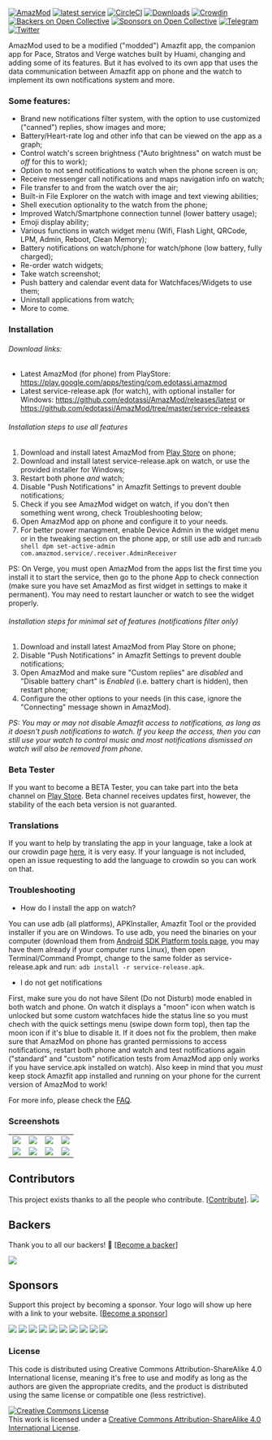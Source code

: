 [![AmazMod](https://img.shields.io/badge/AmazMod-your%20Amazfit-red.svg)](https://github.com/AmazMod/AmazMod)
[![latest service](https://img.shields.io/github/release/AmazMod/AmazMod.svg?label=latest%20release&style=flat)](https://github.com/AmazMod/AmazMod/releases/latest)
[![CircleCI](https://circleci.com/gh/AmazMod/AmazMod/tree/dev.svg?style=svg)](https://circleci.com/gh/AmazMod/AmazMod/tree/dev)
[![Downloads](https://img.shields.io/github/downloads/AmazMod/AmazMod/total.svg?style=flat)](https://github.com/AmazMod/AmazMod/releases/latest) [![Crowdin](https://d322cqt584bo4o.cloudfront.net/amazmod/localized.svg)](https://crowdin.com/project/amazmod) [![Backers on Open Collective](https://opencollective.com/amazmod-33/amazmoder/badge.svg)](#backers) [![Sponsors on Open Collective](https://opencollective.com/amazmod-33/tiers/onging-amazmoder/badge.svg)](#sponsors) [![Telegram](https://img.shields.io/badge/Follow%20us%20on-Telegram-blue.svg)](https://t.me/amazmod) [![Twitter](https://img.shields.io/twitter/follow/Amazmod.svg?style=popout)](https://twitter.com/amazmod)

AmazMod used to be a modified ("modded") Amazfit app, the companion app for Pace, Stratos and Verge watches built by Huami, changing and adding some of its features. But it has evolved to its own app that uses the data communication between Amazfit app on phone and the watch to implement its own notifications system and more.


### Some features:  
* Brand new notifications filter system, with the option to use customized ("canned") replies, show images and more;  
* Battery/Heart-rate log and other info that can be viewed on the app as a graph;  
* Control watch's screen brightness ("Auto brightness" on watch must be *off* for this to work);  
* Option to not send notifications to watch when the phone screen is on;  
* Receive messenger call notifications and maps navigation info on watch;
* File transfer to and from the watch over the air;
* Built-in File Explorer on the watch with image and text viewing abilities;
* Shell execution optionality to the watch from the phone;
* Improved Watch/Smartphone connection tunnel (lower battery usage);
* Emoji display ability;
* Various functions in watch widget menu (Wifi, Flash Light, QRCode, LPM, Admin, Reboot, Clean Memory);
* Battery notifications on watch/phone for watch/phone (low battery, fully charged);
* Re-order watch widgets;
* Take watch screenshot;
* Push battery and calendar event data for Watchfaces/Widgets to use them;
* Uninstall applications from watch;
* More to come.

### Installation

###### Download links:
* Latest AmazMod (for phone) from PlayStore: https://play.google.com/apps/testing/com.edotassi.amazmod
* Latest service-release.apk (for watch), with optional installer for Windows: https://github.com/edotassi/AmazMod/releases/latest
or
https://github.com/edotassi/AmazMod/tree/master/service-releases

###### Installation steps to use all features
1. Download and install latest AmazMod from [Play Store](https://play.google.com/store/apps/details?id=com.edotassi.amazmod) on phone;
2. Download and install latest service-release.apk on watch, or use the provided installer for Windows;
3. Restart both phone *and* watch;
4. Disable "Push Notifications" in Amazfit Settings to prevent double notifications;
5. Check if you see AmazMod widget on watch, if you don't then something went wrong, check Troubleshooting below;
6. Open AmazMod app on phone and configure it to your needs.
7. For better power managment, enable Device Admin in the widget menu or in the tweaking section on the phone app, or still use adb and run:`adb shell dpm set-active-admin com.amazmod.service/.receiver.AdminReceiver`

PS: On Verge, you must open AmazMod from the apps list the first time you install it to start the service, then go to the phone App to check connection (make sure you have set AmazMod as first widget in settings to make it permanent). You may need to restart launcher or watch to see the widget properly.

###### Installation steps for minimal set of features (notifications filter only)
1. Download and install latest AmazMod from Play Store on phone;
2. Disable "Push Notifications" in Amazfit Settings to prevent double notifications;
3. Open AmazMod and make sure "Custom replies" are *disabled* and "Disable battery chart" is *Enabled* (i.e. battery chart is hidden), then restart phone;
4. Configure the other options to your needs (in this case, ignore the "Connecting" message shown in AmazMod). 

*PS: You may or may not disable Amazfit access to notifications, as long as it doesn't push notifications to watch. If you keep the access, then you can still use your watch to control music and most notifications dismissed on watch will also be removed from phone.*

### Beta Tester
If you want to become a BETA Tester, you can take part into the beta channel on [Play Store](https://play.google.com/apps/internaltest/4697278970051666108). Beta channel receives updates first, however, the stability of the each beta version is not guaranted.

### Translations
If you want to help by translating the app in your language, take a look at our crowdin page [here](https://crowdin.com/project/amazmod), it is very easy. If your language is not included, open an issue requesting to add the language to crowdin so you can work on that.


### Troubleshooting

* How do I install the app on watch?  

You can use adb (all platforms), APKInstaller, Amazfit Tool or the provided installer if you are on Windows. To use adb, you need the binaries on your computer (download them from [Android SDK Platform tools page](https://developer.android.com/studio/releases/platform-tools), you may have them already if your computer runs Linux), then open Terminal/Command Prompt, change to the same folder as service-release.apk and run: `adb install -r service-release.apk`.

* I do not get notifications  

First, make sure you do not have Silent (Do not Disturb) mode enabled in both watch and phone. On watch it displays a "moon" icon when watch is unlocked but some custom watchfaces hide the status line so you must chech with the quick settings menu (swipe down form top), then tap the moon icon if it's blue to disable it. If it does not fix the problem, then make sure that AmazMod on phone has granted permissions to access notifications, restart both phone and watch and test notifications again ("standard" and "custom" notification tests from AmazMod app only works if you have service.apk installed on watch). Also keep in mind that you *must* keep stock Amazfit app installed and running on your phone for the current version of AmazMod to work!

For more info, please check the [FAQ](https://github.com/edotassi/AmazMod/blob/master/FAQ.md).

### Screenshots

<table>
	<tr>
		<td>
			<img src="https://github.com/edotassi/AmazMod/raw/dev/images/screen_1.png"/>		
		</td>
		<td>
			<img src="https://github.com/edotassi/AmazMod/raw/dev/images/screen_2.png"/>		
		</td>
				<td>
			<img src="https://github.com/edotassi/AmazMod/raw/dev/images/screen_3.png"/>		
		</td>
		<td>
			<img src="https://github.com/edotassi/AmazMod/raw/dev/images/screen_4.png"/>		
		</td>
	</tr>
	<tr>
		<td>
			<img src="https://github.com/edotassi/AmazMod/raw/dev/images/screen_5.png"/>		
		</td>
		<td>
			<img src="https://github.com/edotassi/AmazMod/raw/dev/images/screen_6.png"/>		
		</td>
				<td>
			<img src="https://github.com/edotassi/AmazMod/raw/dev/images/screen_7.png"/>		
		</td>
		<td>
			<img src="https://github.com/edotassi/AmazMod/raw/dev/images/screen_8.jpg"/>		
		</td>
	</tr>
</table>

## Contributors

This project exists thanks to all the people who contribute. [[Contribute](CONTRIBUTING.md)].
<a href="https://github.com/AmazMod/AmazMod/graphs/contributors"><img src="https://opencollective.com/amazmod-33/contributors.svg?width=890&button=false" /></a>


## Backers

Thank you to all our backers! 🙏 [[Become a backer](https://opencollective.com/amazmod-33#backer)]

<a href="https://opencollective.com/amazmod-33#backers" target="_blank"><img src="https://opencollective.com/amazmod-33/backers.svg?width=890"></a>


## Sponsors

Support this project by becoming a sponsor. Your logo will show up here with a link to your website. [[Become a sponsor](https://opencollective.com/amazmod-33#sponsor)]

<a href="https://opencollective.com/amazmod-33/sponsor/0/website" target="_blank"><img src="https://opencollective.com/amazmod-33/sponsor/0/avatar.svg"></a>
<a href="https://opencollective.com/amazmod-33/sponsor/1/website" target="_blank"><img src="https://opencollective.com/amazmod-33/sponsor/1/avatar.svg"></a>
<a href="https://opencollective.com/amazmod-33/sponsor/2/website" target="_blank"><img src="https://opencollective.com/amazmod-33/sponsor/2/avatar.svg"></a>
<a href="https://opencollective.com/amazmod-33/sponsor/3/website" target="_blank"><img src="https://opencollective.com/amazmod-33/sponsor/3/avatar.svg"></a>
<a href="https://opencollective.com/amazmod-33/sponsor/4/website" target="_blank"><img src="https://opencollective.com/amazmod-33/sponsor/4/avatar.svg"></a>
<a href="https://opencollective.com/amazmod-33/sponsor/5/website" target="_blank"><img src="https://opencollective.com/amazmod-33/sponsor/5/avatar.svg"></a>
<a href="https://opencollective.com/amazmod-33/sponsor/6/website" target="_blank"><img src="https://opencollective.com/amazmod-33/sponsor/6/avatar.svg"></a>
<a href="https://opencollective.com/amazmod-33/sponsor/7/website" target="_blank"><img src="https://opencollective.com/amazmod-33/sponsor/7/avatar.svg"></a>
<a href="https://opencollective.com/amazmod-33/sponsor/8/website" target="_blank"><img src="https://opencollective.com/amazmod-33/sponsor/8/avatar.svg"></a>
<a href="https://opencollective.com/amazmod-33/sponsor/9/website" target="_blank"><img src="https://opencollective.com/amazmod-33/sponsor/9/avatar.svg"></a>



### License

This code is distributed using Creative Commons Attribution-ShareAlike 4.0 International license, meaning it's free to use and modify as long as the authors are given the appropriate credits, and the product is distributed using the same license or compatible one (less restrictive).


<a rel="license" href="http://creativecommons.org/licenses/by-sa/4.0/"><img alt="Creative Commons License" style="border-width:0" src="https://i.creativecommons.org/l/by-sa/4.0/88x31.png" /></a><br />This work is licensed under a <a rel="license" href="http://creativecommons.org/licenses/by-sa/4.0/">Creative Commons Attribution-ShareAlike 4.0 International License</a>.
</center>
